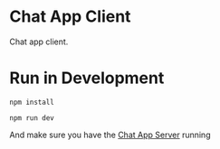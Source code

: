 # Chat App Client

Chat app client.

# Run in Development

```
npm install
```

```
npm run dev
```
And make sure you have the [Chat App Server](https://github.com/TarCode/chat-api) running
